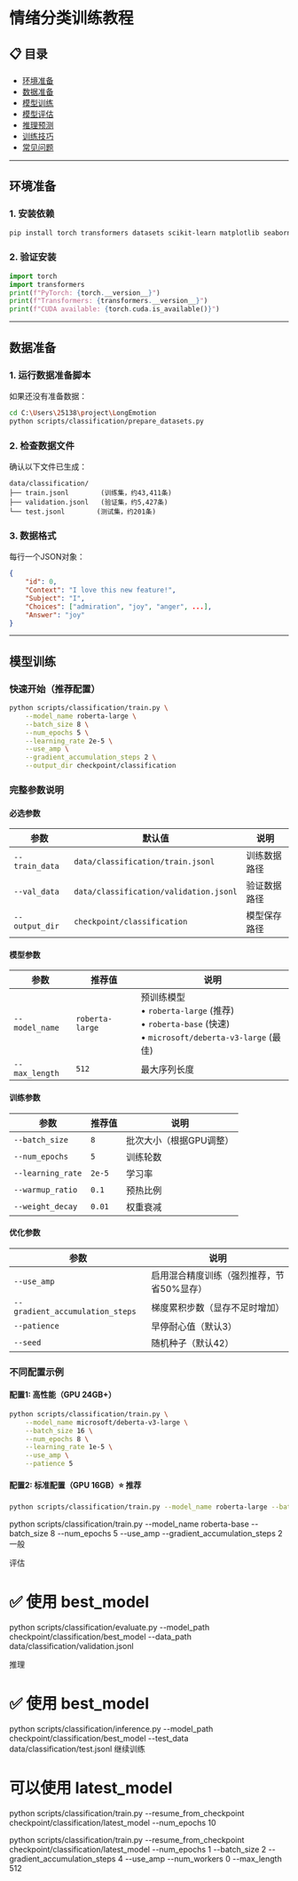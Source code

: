 # 情绪分类训练教程

## 📋 目录
- [环境准备](#环境准备)
- [数据准备](#数据准备)
- [模型训练](#模型训练)
- [模型评估](#模型评估)
- [推理预测](#推理预测)
- [训练技巧](#训练技巧)
- [常见问题](#常见问题)

---

## 环境准备

### 1. 安装依赖

```bash
pip install torch transformers datasets scikit-learn matplotlib seaborn
```

### 2. 验证安装

```python
import torch
import transformers
print(f"PyTorch: {torch.__version__}")
print(f"Transformers: {transformers.__version__}")
print(f"CUDA available: {torch.cuda.is_available()}")
```

---

## 数据准备

### 1. 运行数据准备脚本

如果还没有准备数据：

```bash
cd C:\Users\25138\project\LongEmotion
python scripts/classification/prepare_datasets.py
```

### 2. 检查数据文件

确认以下文件已生成：
```
data/classification/
├── train.jsonl        (训练集，约43,411条)
├── validation.jsonl   (验证集，约5,427条)
└── test.jsonl        (测试集，约201条)
```

### 3. 数据格式

每行一个JSON对象：
```json
{
    "id": 0,
    "Context": "I love this new feature!",
    "Subject": "I",
    "Choices": ["admiration", "joy", "anger", ...],
    "Answer": "joy"
}
```

---

## 模型训练

### 快速开始（推荐配置）

```bash
python scripts/classification/train.py \
    --model_name roberta-large \
    --batch_size 8 \
    --num_epochs 5 \
    --learning_rate 2e-5 \
    --use_amp \
    --gradient_accumulation_steps 2 \
    --output_dir checkpoint/classification
```

### 完整参数说明

#### 必选参数

| 参数 | 默认值 | 说明 |
|------|--------|------|
| `--train_data` | `data/classification/train.jsonl` | 训练数据路径 |
| `--val_data` | `data/classification/validation.jsonl` | 验证数据路径 |
| `--output_dir` | `checkpoint/classification` | 模型保存路径 |

#### 模型参数

| 参数 | 推荐值 | 说明 |
|------|--------|------|
| `--model_name` | `roberta-large` | 预训练模型<br>• `roberta-large` (推荐)<br>• `roberta-base` (快速)<br>• `microsoft/deberta-v3-large` (最佳) |
| `--max_length` | `512` | 最大序列长度 |

#### 训练参数

| 参数 | 推荐值 | 说明 |
|------|--------|------|
| `--batch_size` | `8` | 批次大小（根据GPU调整）|
| `--num_epochs` | `5` | 训练轮数 |
| `--learning_rate` | `2e-5` | 学习率 |
| `--warmup_ratio` | `0.1` | 预热比例 |
| `--weight_decay` | `0.01` | 权重衰减 |

#### 优化参数

| 参数 | 说明 |
|------|------|
| `--use_amp` | 启用混合精度训练（强烈推荐，节省50%显存）|
| `--gradient_accumulation_steps` | 梯度累积步数（显存不足时增加）|
| `--patience` | 早停耐心值（默认3）|
| `--seed` | 随机种子（默认42）|

### 不同配置示例

#### 配置1: 高性能（GPU 24GB+）

```bash
python scripts/classification/train.py \
    --model_name microsoft/deberta-v3-large \
    --batch_size 16 \
    --num_epochs 8 \
    --learning_rate 1e-5 \
    --use_amp \
    --patience 5
```

#### 配置2: 标准配置（GPU 16GB）⭐ 推荐

```bash
python scripts/classification/train.py --model_name roberta-large --batch_size 4 --num_epochs 5 --learning_rate 2e-5 --use_amp --gradient_accumulation_steps 4 --max_length 256 强
```
python scripts/classification/train.py --model_name roberta-base --batch_size 8 --num_epochs 5 --use_amp --gradient_accumulation_steps 2 一般


评估
# ✅ 使用 best_model
python scripts/classification/evaluate.py --model_path checkpoint/classification/best_model --data_path data/classification/validation.jsonl

推理
# ✅ 使用 best_model

python scripts/classification/inference.py --model_path checkpoint/classification/best_model --test_data data/classification/test.jsonl
继续训练
# 可以使用 latest_model
python scripts/classification/train.py --resume_from_checkpoint checkpoint/classification/latest_model --num_epochs 10


python scripts/classification/train.py --resume_from_checkpoint checkpoint/classification/latest_model --num_epochs 1 --batch_size 2 --gradient_accumulation_steps 4 --use_amp --num_workers 0 --max_length 512